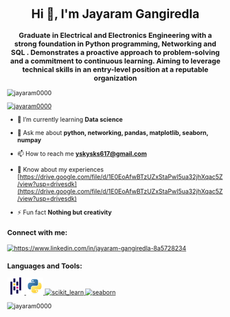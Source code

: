 <h1 align="center">Hi 👋, I'm Jayaram Gangiredla</h1>
<h3 align="center">Graduate in Electrical and Electronics Engineering with a strong foundation in Python programming, Networking and SQL . Demonstrates a proactive approach to problem-solving and a commitment to continuous learning. Aiming to leverage technical skills in an entry-level position at a reputable organization</h3>

<p align="left"> <img src="https://komarev.com/ghpvc/?username=jayaram0000&label=Profile%20views&color=0e75b6&style=flat" alt="jayaram0000" /> </p>

<p align="left"> <a href="https://github.com/ryo-ma/github-profile-trophy"><img src="https://github-profile-trophy.vercel.app/?username=jayaram0000" alt="jayaram0000" /></a> </p>

- 🌱 I’m currently learning **Data science**

- 💬 Ask me about **python, networking, pandas, matplotlib, seaborn, numpay**

- 📫 How to reach me **yskysks617@gmail.com**

- 📄 Know about my experiences [https://drive.google.com/file/d/1E0EoAfwBTzUZxStaPwI5ua32jhXqac5Z/view?usp=drivesdk](https://drive.google.com/file/d/1E0EoAfwBTzUZxStaPwI5ua32jhXqac5Z/view?usp=drivesdk)

- ⚡ Fun fact **Nothing but creativity**

<h3 align="left">Connect with me:</h3>
<p align="left">
<a href="https://linkedin.com/in/https://www.linkedin.com/in/jayaram-gangiredla-8a5728234" target="blank"><img align="center" src="https://raw.githubusercontent.com/rahuldkjain/github-profile-readme-generator/master/src/images/icons/Social/linked-in-alt.svg" alt="https://www.linkedin.com/in/jayaram-gangiredla-8a5728234" height="30" width="40" /></a>
</p>

<h3 align="left">Languages and Tools:</h3>
<p align="left"> <a href="https://pandas.pydata.org/" target="_blank" rel="noreferrer"> <img src="https://raw.githubusercontent.com/devicons/devicon/2ae2a900d2f041da66e950e4d48052658d850630/icons/pandas/pandas-original.svg" alt="pandas" width="40" height="40"/> </a> <a href="https://www.python.org" target="_blank" rel="noreferrer"> <img src="https://raw.githubusercontent.com/devicons/devicon/master/icons/python/python-original.svg" alt="python" width="40" height="40"/> </a> <a href="https://scikit-learn.org/" target="_blank" rel="noreferrer"> <img src="https://upload.wikimedia.org/wikipedia/commons/0/05/Scikit_learn_logo_small.svg" alt="scikit_learn" width="40" height="40"/> </a> <a href="https://seaborn.pydata.org/" target="_blank" rel="noreferrer"> <img src="https://seaborn.pydata.org/_images/logo-mark-lightbg.svg" alt="seaborn" width="40" height="40"/> </a> </p>

<p><img align="center" src="https://github-readme-stats.vercel.app/api/top-langs?username=jayaram0000&show_icons=true&locale=en&layout=compact" alt="jayaram0000" /></p>
